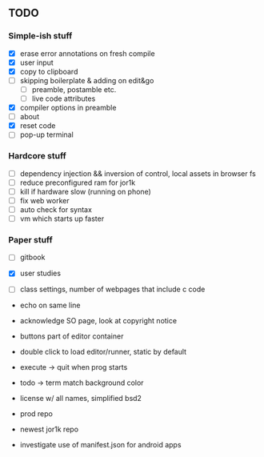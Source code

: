 ## TODO

### Simple-ish stuff
- [x] erase error annotations on fresh compile
- [x] user input
- [x] copy to clipboard
- [ ] skipping boilerplate & adding on edit&go
  - [ ] preamble, postamble etc.
  - [ ] live code attributes
- [x] compiler options in preamble
- [ ] about
- [x] reset code
- [ ] pop-up terminal

### Hardcore stuff
- [ ] dependency injection && inversion of control, local assets in browser fs
- [ ] reduce preconfigured ram for jor1k
- [ ] kill if hardware slow (running on phone)
- [ ] fix web worker
- [ ] auto check for syntax
- [ ] vm which starts up faster

### Paper stuff
- [ ] gitbook
- [x] user studies
- [ ] class settings, number of webpages that include c code


- echo on same line
- acknowledge SO page, look at copyright notice

- buttons part of editor container
- double click to load editor/runner, static by default
- execute -> quit when prog starts
- todo -> term match background color
- license w/ all names, simplified bsd2
- prod repo
- newest jor1k repo

- investigate use of manifest.json for android apps
